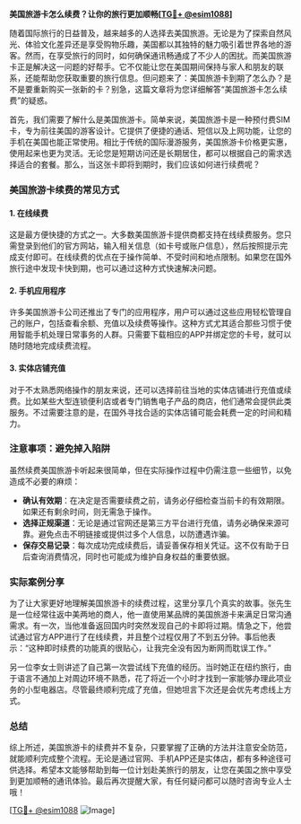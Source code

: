 **美国旅游卡怎么续费？让你的旅行更加顺畅[[TG💪+ @esim1088](https://t.me/s/esim1088)]**

随着国际旅行的日益普及，越来越多的人选择去美国旅游。无论是为了探索自然风光、体验文化差异还是享受购物乐趣，美国都以其独特的魅力吸引着世界各地的游客。然而，在享受旅行的同时，如何确保通讯畅通成了不少人的困扰。而美国旅游卡正是解决这一问题的好帮手。它不仅能让您在美国期间保持与家人和朋友的联系，还能帮助您获取重要的旅行信息。但问题来了：美国旅游卡到期了怎么办？是不是要重新购买一张新的卡？别急，这篇文章将为您详细解答“美国旅游卡怎么续费”的疑惑。

首先，我们需要了解什么是美国旅游卡。简单来说，美国旅游卡是一种预付费SIM卡，专为前往美国的游客设计。它提供了便捷的通话、短信以及上网功能，让您的手机在美国也能正常使用。相比于传统的国际漫游服务，美国旅游卡价格更实惠，使用起来也更为灵活。无论您是短期访问还是长期居住，都可以根据自己的需求选择适合的套餐。那么，当这张卡即将到期时，我们应该如何进行续费呢？

### 美国旅游卡续费的常见方式

#### 1. 在线续费
这是最方便快捷的方式之一。大多数美国旅游卡提供商都支持在线续费服务。您只需登录到他们的官方网站，输入相关信息（如卡号或账户信息），然后按照提示完成支付即可。在线续费的优点在于操作简单、不受时间和地点限制。如果您在国外旅行途中发现卡快到期，也可以通过这种方式快速解决问题。

#### 2. 手机应用程序
许多美国旅游卡公司还推出了专门的应用程序，用户可以通过这些应用轻松管理自己的账户，包括查看余额、充值以及续费等操作。这种方式尤其适合那些习惯于使用智能手机处理日常事务的人群。只需要下载相应的APP并绑定您的卡号，就可以随时随地完成续费流程。

#### 3. 实体店铺充值
对于不太熟悉网络操作的朋友来说，还可以选择前往当地的实体店铺进行充值或续费。比如某些大型连锁便利店或者专门销售电子产品的商店，他们通常会提供此类服务。不过需要注意的是，在国外寻找合适的实体店铺可能会耗费一定的时间和精力。

### 注意事项：避免掉入陷阱

虽然续费美国旅游卡听起来很简单，但在实际操作过程中仍需注意一些细节，以免造成不必要的麻烦：

- **确认有效期**：在决定是否需要续费之前，请务必仔细检查当前卡的有效期限。如果还有剩余时间，则无需急于操作。
- **选择正规渠道**：无论是通过官网还是第三方平台进行充值，请务必确保来源可靠。避免点击不明链接或提供过多个人信息，以防遭遇诈骗。
- **保存交易记录**：每次成功完成续费后，请妥善保存相关凭证。这不仅有助于日后查询消费情况，同时也可能成为维护自身权益的重要依据。

### 实际案例分享

为了让大家更好地理解美国旅游卡的续费过程，这里分享几个真实的故事。张先生是一位经常往返中美两地的商人，他一直使用某品牌的美国旅游卡来满足日常沟通需求。有一次，当他准备返回国内时突然发现自己的卡即将过期。情急之下，他尝试通过官方APP进行了在线续费，并且整个过程仅用了不到五分钟。事后他表示：“这种即时续费的功能真的很贴心，让我完全没有因为断网而耽误工作。”

另一位李女士则讲述了自己第一次尝试线下充值的经历。当时她正在纽约旅行，由于语言不通加上对周边环境不熟悉，花了将近一个小时才找到一家能够办理此项业务的小型电器店。尽管最终顺利完成了充值，但她坦言下次还是会优先考虑线上方式。

### 总结

综上所述，美国旅游卡的续费并不复杂，只要掌握了正确的方法并注意安全防范，就能顺利完成整个流程。无论是通过官网、手机APP还是实体店，都有多种途径可供选择。希望本文能够帮助到每一位计划赴美旅行的朋友，让您在美国之旅中享受到更加顺畅的通讯体验。最后再次提醒大家，有任何疑问都可以随时咨询专业人士哦！

[[TG💪+ @esim1088](https://t.me/s/esim1088) ![Image](https://i.postimg.cc/4NQfJmqS/Snipaste-2025-05-13-00-14-12.png)]